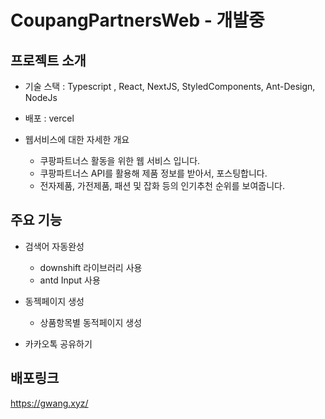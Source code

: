 # CoupangPartnersWeb - 개발중

## 프로젝트 소개

-   기술 스택 : Typescript , React, NextJS, StyledComponents, Ant-Design, NodeJs
-   배포 : vercel

-   웹서비스에 대한 자세한 개요
    - 쿠팡파트너스 활동을 위한 웹 서비스 입니다.
    - 쿠팡파트너스 API를 활용해 제품 정보를 받아서, 포스팅합니다.
    - 전자제품, 가전제품, 패션 및 잡화 등의 인기추천 순위를 보여줍니다.

## 주요 기능

- 검색어 자동완성
    - downshift 라이브러리 사용
    - antd Input 사용
    
- 동젝페이지 생성
    - 상품항목별 동적페이지 생성
   
- 카카오톡 공유하기

## 배포링크

https://gwang.xyz/
